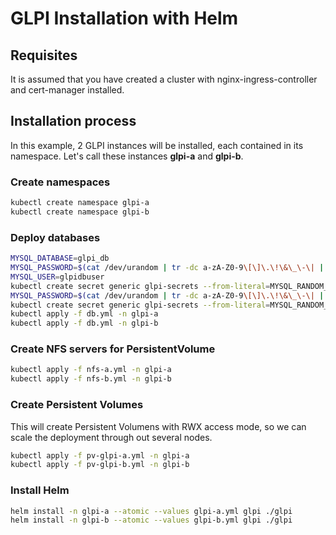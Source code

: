 # GLPI Installation with Helm

## Requisites

It is assumed that you have created a cluster with nginx-ingress-controller and cert-manager installed.

## Installation process

In this example, 2 GLPI instances will be installed, each contained in its namespace. Let's call these instances **glpi-a** and **glpi-b**.

### Create namespaces

```bash
kubectl create namespace glpi-a
kubectl create namespace glpi-b
```

### Deploy databases

```bash
MYSQL_DATABASE=glpi_db
MYSQL_PASSWORD=$(cat /dev/urandom | tr -dc a-zA-Z0-9\[\]\.\!\&\_\-\| | head -c24)
MYSQL_USER=glpidbuser
kubectl create secret generic glpi-secrets --from-literal=MYSQL_RANDOM_ROOT_PASSWORD=yes --from-literal=MYSQL_USER=$MYSQL_USER --from-literal=MYSQL_DATABASE=$MYSQL_DATABASE --from-literal=MYSQL_PASSWORD=$MYSQL_PASSWORD -n glpi-a
MYSQL_PASSWORD=$(cat /dev/urandom | tr -dc a-zA-Z0-9\[\]\.\!\&\_\-\| | head -c24)
kubectl create secret generic glpi-secrets --from-literal=MYSQL_RANDOM_ROOT_PASSWORD=yes --from-literal=MYSQL_USER=$MYSQL_USER --from-literal=MYSQL_DATABASE=$MYSQL_DATABASE --from-literal=MYSQL_PASSWORD=$MYSQL_PASSWORD -n glpi-b
kubectl apply -f db.yml -n glpi-a
kubectl apply -f db.yml -n glpi-b
```

### Create NFS servers for PersistentVolume

```bash
kubectl apply -f nfs-a.yml -n glpi-a
kubectl apply -f nfs-b.yml -n glpi-b
```

### Create Persistent Volumes

This will create Persistent Volumens with RWX access mode, so we can scale the deployment through out several nodes.

```bash
kubectl apply -f pv-glpi-a.yml -n glpi-a
kubectl apply -f pv-glpi-b.yml -n glpi-b
```

### Install Helm

```bash
helm install -n glpi-a --atomic --values glpi-a.yml glpi ./glpi
helm install -n glpi-b --atomic --values glpi-b.yml glpi ./glpi
```
